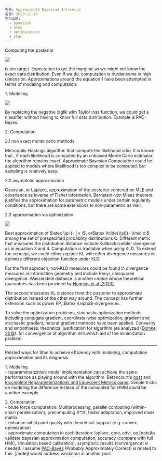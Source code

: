 ```yaml
---
이름: Approximate Bayesian Inference
출생: 2020-11-15
언어교환:
  - bayesian
  - blog
  - optimization
  - stan
---
```


Computing the posterior

![](images/image-12-1024x64.png)

is our target. Expectation to get the marginal as we might not know the exact data distribution. Even if we do, computation is burdensome in high dimension. Approximations around the equation 1 have been attempted in terms of modeling and computation.

1\. Modeling  

![](images/image-10-1024x72.png)

By replacing the negative loglik with Taylor loss function, we could get a classifier without having to know full data distribution. Example is PAC-Bayes.

2\. Computation

2.1 non exact monte carlo methods

Metropolis-Hastings algorithm that compute the likelihood ratio. It is known that , if each likelihood is computed by an unbiased Monte Carlo estimator, the algorithm remains exact. Approximate Bayesian Computation could be applied to models where likelihood is too complex to be computed, but sampling is relatively easy.

2.2 asymptotic approximation

Gaussian, or Laplace, approximation of the posterior centered on MLE and covariance as inverse of Fisher information. Bernstein-von Mises theorem justifies the approximation for parametric models under certain regularity conditions; but there are some extensions to non-parametric as well.

2.3 approximation via optimization

![](images/image-9-1024x120.png)

Best approximation of $latex \\pi (- | x )$, or$latex \\tilde{\\pi}(- \\mid x)$ among the set of prespecified probability distributions Q. Different metric that measures the distribution distance include Kullback–Leibler divergence as in equation 3 and 4. Computation is tractable when using KLD. To extend the concept, we could either replace KL with other divergence measures or optimize different objection function under KLD.

For the first approach, non-KLD measures could be found in divergence measures in information geometry and include Renyi, chisquared divergence. Wasserstein distance is another choice whose theoretical guarantees has been provided by [Huggins et al (2020)](https://www.hyunjimoon.com/blog/validated-variational-inference-via-practical-posterior-error-bounds/).

The second measures KL distance from the posterior to approximate distribution instead of the other way around. The concept has further extension such as power EP, $latex \\alpha$-divergences.

To solve the optimization problems, stochastic optimization methods including conjugate gradient, coordinate-wise optimization, gradient and stochastic gradient, natural gradient methods have been applied. Convexity and smoothness, theoretical justification for algorithm are analyzed ([Domke, 2019](https://www.hyunjimoon.com/blog/provable-smoothness-guarantees-for-black-box-variational-inference/)). for convergence of algorithm intruwhich aid of the minimization problem.

* * *

Related ways for Stan to achieve efficiency with modeling, computation approximation and its diagnosis.  

1\. Modeling  
\- reparameterization: model implementation can achieve the same performance as playing around with the algorithm. Betancourt's [post](https://discourse.mc-stan.org/t/riemann-manifold-hmc-in-stan/19466/5?u=hyunji.moon) and [Incomplete Reparameterizations and Equivalent Metrics paper](https://arxiv.org/abs/1910.09407). Simple tricks on modeling the difference instead of the cumulated for HMM could be another example.

2\. Computation  
\- brute force computation: Multiprocessing, parallel computing (within-chain paralleization), precomputing X^tX, faster adaptation, improved mass matrix  
\- enhance initial point quality with theoretical support (e.g. convex optimization)  
\- approximate computation in each iteration: laplace, gmo, advi, ep \[note\]to validate bayesian approximation computation, accuracy (compare with full HMC, simulation based calibration), asymptotic results (convergence) is needed. I assume [PAC-Bayes](https://bguedj.github.io/icml2019/material/main.pdf) (Probably Approximately Correct) is related to this. \[/note\]I would address validation in another post.
